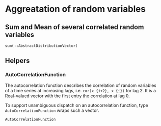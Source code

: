 # Aggreatation of random variables

## Sum and Mean of several correlated random variables
```@docs
sum(::AbstractDistributionVector)
```

## Helpers
### AutoCorrelationFunction

The autocorrelation function describes the correlation of random variables
of a time series at increasing lags, i.e. ``cor(x_{i+2}, x_{i})`` for lag 2.
It is a Real-valued vector with the first entry the correlation at lag 0.

To support unambiguous dispatch on an autocorrelation function, type
`AutoCorrelationFunction` wraps such a vector.

```@docs
AutoCorrelationFunction
```
